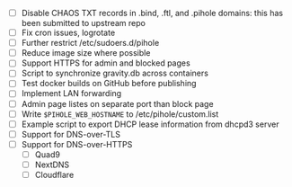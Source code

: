* [ ] Disable CHAOS TXT records in .bind, .ftl, and .pihole domains: this has been submitted to upstream repo
* [ ] Fix cron issues, logrotate
* [ ] Further restrict /etc/sudoers.d/pihole 
* [ ] Reduce image size where possible
* [ ] Support HTTPS for admin and blocked pages
* [ ] Script to synchronize gravity.db across containers
* [ ] Test docker builds on GitHub before publishing
* [ ] Implement LAN forwarding
* [ ] Admin page listes on separate port than block page
* [ ] Write `$PIHOLE_WEB_HOSTNAME` to /etc/pihole/custom.list
* [ ] Example script to export DHCP lease information from dhcpd3 server
* [ ] Support for DNS-over-TLS
* [ ] Support for DNS-over-HTTPS
  * [ ] Quad9
  * [ ] NextDNS
  * [ ] Cloudflare
